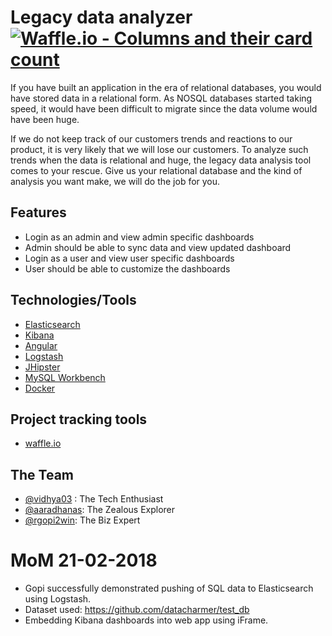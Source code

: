 # Legacy data analyzer [![Waffle.io - Columns and their card count](https://badge.waffle.io/aaradhanas/legacy-data-analyzer.svg?columns=all)](https://waffle.io/aaradhanas/legacy-data-analyzer)

If you have built an application in the era of relational databases, you would have stored data in a relational form. As NOSQL databases started taking speed, it would have been difficult to migrate since the data volume would have been huge.

If we do not keep track of our customers trends and reactions to our product, it is very likely that we will lose our customers. To analyze such trends when the data is relational and huge, the legacy data analysis tool comes to your rescue. Give us your relational database and the kind of analysis you want make, we will do the job for you.

## Features

- Login as an admin and view admin specific dashboards
- Admin should be able to sync data and view updated dashboard
- Login as a user and view user specific dashboards
- User should be able to customize the dashboards

## Technologies/Tools

- [Elasticsearch](https://www.elastic.co/)
- [Kibana](https://www.elastic.co/products/kibana)
- [Angular](https://angular.io/)
- [Logstash](https://www.elastic.co/products/logstash)
- [JHipster](http://www.jhipster.tech/)
- [MySQL Workbench](https://www.mysql.com/products/workbench/)
- [Docker](https://www.docker.com/)

## Project tracking tools

- [waffle.io](https://waffle.io/)

## The Team

- [@vidhya03](https://github.com/vidhya03) : The Tech Enthusiast
- [@aaradhanas](https://github.com/aaradhanas): The Zealous Explorer
- [@rgopi2win](https://github.com/rgopi2win): The Biz Expert

# MoM 21-02-2018

- Gopi successfully demonstrated pushing of SQL data to Elasticsearch using Logstash.
- Dataset used: https://github.com/datacharmer/test_db
- Embedding Kibana dashboards into web app using iFrame.